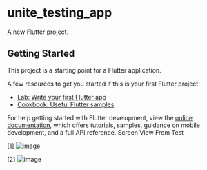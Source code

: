 # unite_testing_app

A new Flutter project.

## Getting Started

This project is a starting point for a Flutter application.

A few resources to get you started if this is your first Flutter project:

- [Lab: Write your first Flutter app](https://docs.flutter.dev/get-started/codelab)
- [Cookbook: Useful Flutter samples](https://docs.flutter.dev/cookbook)

For help getting started with Flutter development, view the
[online documentation](https://docs.flutter.dev/), which offers tutorials,
samples, guidance on mobile development, and a full API reference.
Screen View From Test

[1]
![image](https://github.com/user-attachments/assets/2f70f8cf-50a6-49a3-b804-016ff0871169)

[2]
![image](https://github.com/user-attachments/assets/facd8f76-2463-4e45-ba92-7377c363f330)

